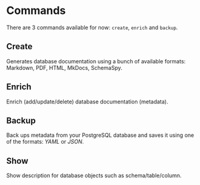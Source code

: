 # Commands

There are 3 commands available for now: `create`, `enrich` and `backup`.

## Create

Generates database documentation using a bunch of available formats: Markdown, PDF, HTML, MkDocs, SchemaSpy.

## Enrich

Enrich (add/update/delete) database documentation (metadata).

## Backup

Back ups metadata from your PostgreSQL database and saves it using one of the formats: _YAML_ or _JSON_.

## Show

Show description for database objects such as schema/table/column.
